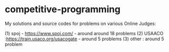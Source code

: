 # competitive-programming
My solutions and source codes for problems on various Online Judges:

(1) spoj - https://www.spoj.com/ - around around 18 problems 
(2)  USAACO :https://train.usaco.org/usacogate - around 5 problems 
(3) other : around 5 problem
